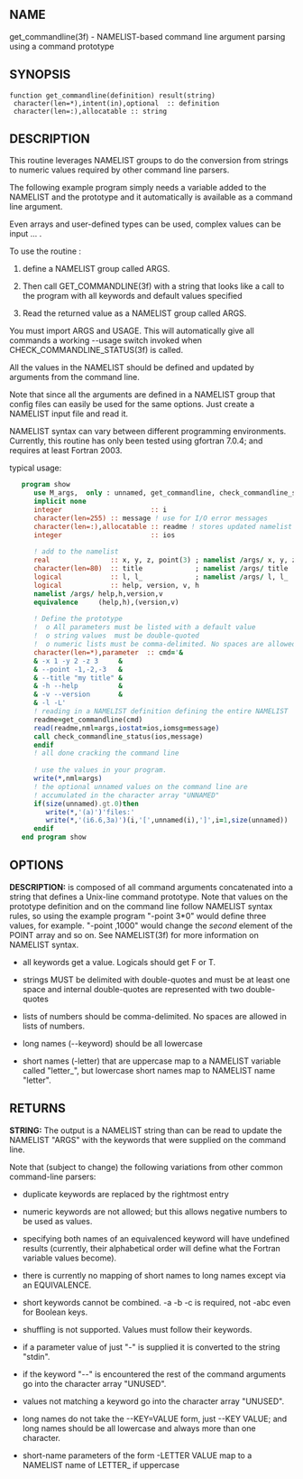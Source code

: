 ## NAME

   get_commandline(3f) - NAMELIST-based command line argument parsing using a command prototype

## SYNOPSIS

    function get_commandline(definition) result(string)
     character(len=*),intent(in),optional  :: definition
     character(len=:),allocatable :: string

## DESCRIPTION

This routine leverages NAMELIST groups to do the conversion from strings to
numeric values required by other command line parsers.

The following example program simply needs a variable added to the NAMELIST
and the prototype and it automatically is available as a command line
argument.

Even arrays and user-defined types can be used, complex values can be
input ... .

To use the routine :

   1) define a NAMELIST group called ARGS.

   2) Then call GET_COMMANDLINE(3f) with a string that looks like a call to the
      program with all keywords and default values specified

   3) Read the returned value as a NAMELIST group called ARGS.

You must import ARGS and USAGE. This will automatically give all commands
a working --usage switch invoked when CHECK_COMMANDLINE_STATUS(3f)
is called.

All the values in the NAMELIST should be defined and updated by arguments
from the command line.

Note that since all the arguments are defined in a NAMELIST group that
config files can easily be used for the same options. Just create a
NAMELIST input file and read it.

NAMELIST syntax can vary between different programming environments.
Currently, this routine has only been tested using gfortran 7.0.4;
and requires at least Fortran 2003.

typical usage:

```fortran
   program show
      use M_args,  only : unnamed, get_commandline, check_commandline_status, args, usage
      implicit none
      integer                      :: i
      character(len=255) :: message ! use for I/O error messages
      character(len=:),allocatable :: readme ! stores updated namelist
      integer                      :: ios
   
      ! add to the namelist
      real               :: x, y, z, point(3) ; namelist /args/ x, y, z, point
      character(len=80)  :: title             ; namelist /args/ title
      logical            :: l, l_             ; namelist /args/ l, l_
      logical            :: help, version, v, h
      namelist /args/ help,h,version,v
      equivalence     (help,h),(version,v)
   
      ! Define the prototype
      !  o All parameters must be listed with a default value
      !  o string values  must be double-quoted
      !  o numeric lists must be comma-delimited. No spaces are allowed
      character(len=*),parameter  :: cmd='&
      & -x 1 -y 2 -z 3     &
      & --point -1,-2,-3   &
      & --title "my title" &
      & -h --help          &
      & -v --version       &
      & -l -L'
      ! reading in a NAMELIST definition defining the entire NAMELIST
      readme=get_commandline(cmd)
      read(readme,nml=args,iostat=ios,iomsg=message)
      call check_commandline_status(ios,message)
      endif
      ! all done cracking the command line
   
      ! use the values in your program.
      write(*,nml=args)
      ! the optional unnamed values on the command line are
      ! accumulated in the character array "UNNAMED"
      if(size(unnamed).gt.0)then
         write(*,'(a)')'files:'
         write(*,'(i6.6,3a)')(i,'[',unnamed(i),']',i=1,size(unnamed))
      endif
   end program show
```

## OPTIONS

**DESCRIPTION:** is composed of all command arguments concatenated into a
string that defines a Unix-line command prototype. Note that values on the
prototype definition and on the command line follow NAMELIST syntax rules,
so using the example program "-point 3*0" would define three values, for
example. "-point ,1000" would change the _second_ element of the POINT
array and so on. See NAMELIST(3f) for more information on NAMELIST syntax.

 *  all keywords get a value. Logicals should get F or T.


 *  strings MUST be delimited with double-quotes and must be at least
    one space and internal double-quotes are represented with two
    double-quotes

 *  lists of numbers should be comma-delimited. No spaces are allowed
    in lists of numbers.

 *  long names (--keyword) should be all lowercase

 *  short names (-letter) that are uppercase map to a NAMELIST variable
    called "letter_", but lowercase short names map to NAMELIST name
    "letter".

## RETURNS

**STRING:** The output is a NAMELIST string than can be read to update the
NAMELIST "ARGS" with the keywords that were supplied on the command
line.

Note that (subject to change) the following variations from other
common command-line parsers:

 *  duplicate keywords are replaced by the rightmost entry

 *  numeric keywords are not allowed; but this allows negative
    numbers to be used as values.

 *  specifying both names of an equivalenced keyword will have
    undefined results (currently, their alphabetical order will
    define what the Fortran variable values become).

 *  there is currently no mapping of short names to long names except
    via an EQUIVALENCE.

 *  short keywords cannot be combined. -a -b -c is required, not -abc
    even for Boolean keys.

 *  shuffling is not supported. Values must follow their keywords.

 *  if a parameter value of just "-" is supplied it is converted to
    the string "stdin".

 *  if the keyword "--" is encountered the rest of the command
    arguments go into the character array "UNUSED".

 *  values not matching a keyword go into the character array
    "UNUSED".

 *  long names do not take the --KEY=VALUE form, just --KEY VALUE;
    and long names should be all lowercase and always more than one
    character.

 *  short-name parameters of the form -LETTER VALUE map to a NAMELIST
    name of LETTER_ if uppercase
